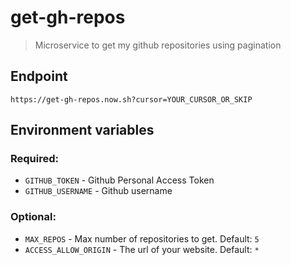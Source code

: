 # get-gh-repos

> Microservice to get my github repositories using pagination

## Endpoint

```
https://get-gh-repos.now.sh?cursor=YOUR_CURSOR_OR_SKIP
```

## Environment variables

### Required:
* `GITHUB_TOKEN` - Github Personal Access Token
* `GITHUB_USERNAME` - Github username

### Optional:
* `MAX_REPOS` - Max number of repositories to get. Default: `5`
* `ACCESS_ALLOW_ORIGIN` - The url of your website. Default: `*`
